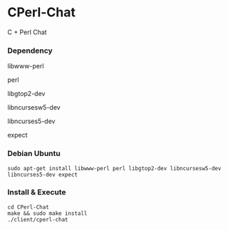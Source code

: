 CPerl-Chat
========

C + Perl Chat

### Dependency

libwww-perl

perl

libgtop2-dev

libncursesw5-dev

libncurses5-dev

expect

### Debian Ubuntu 
```
sudo apt-get install libwww-perl perl libgtop2-dev libncursesw5-dev libncurses5-dev expect
```

### Install & Execute 

```
cd CPerl-Chat
make && sudo make install
./client/cperl-chat
```
